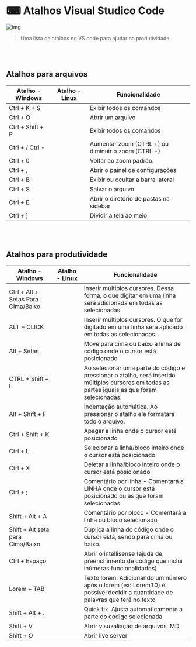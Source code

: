 # ⌨ Atalhos Visual Studico Code


![img](https://user-images.githubusercontent.com/78583429/214905197-da4f1f7e-2064-4ce6-ab25-dc6eb7aa4698.png)


> Uma lista de atalhos no VS code para ajudar na produtividade

<br><br>
<h2> Atalhos para arquivos </h2>

| Atalho - Windows | Atalho - Linux | Funcionalidade                                     |
| ---------------- | -------------- | -------------------------------------------------- |
| Ctrl + K + S     |                | Exibir todos os comandos                           |
| Ctrl + O         |                | Abrir um arquivo                                   |
| Ctrl + Shift + P |                | Exibir todos os comandos                           |
| Ctrl + / Ctrl -  |                | Aumentar zoom (CTRL +) ou diminuir o zoom (CTRL -) |
| Ctrl + 0         |                | Voltar ao zoom padrão.                             |
| Ctrl + ,         |                | Abrir o painel de configurações                    |
| Ctrl + B         |                | Exibir ou ocultar a barra lateral                  |
| Ctrl + S         |                | Salvar o arquivo                                   |
| Ctrl + E         |                | Abrir o diretorio de pastas na sidebar             |
| Ctrl + ]         |                | Dividir a tela ao meio                             |


<br><br>
 <h2> Atalhos para produtividade </h2>
 


| Atalho - Windows                   | Atalho - Linux | Funcionalidade                                                                                                                                 |
| ---------------------------------- | -------------- | ---------------------------------------------------------------------------------------------------------------------------------------------- |
| Ctrl + Alt + Setas Para Cima/Baixo |                | Inserir múltiplos cursores. Dessa forma, o que digitar em uma linha será adicionada em todas as selecionadas.                                  |
| ALT + CLICK                        |                | Inserir múltiplos cursores. O que for digitado em uma linha será aplicado em todas as selecionadas.                                            |
| Alt + Setas                        |                | Move para cima ou baixo a linha de código onde o cursor está posicionado                                                                       |
| CTRL + Shift + L                   |                | Ao selecionar uma parte do código e pressionar o atalho, será inserido múltiplos cursores em todas as partes iguais as que foram selecionadas. |
| Alt + Shift + F                    |                | Indentação automática. Ao pressionar o atalho ele formatará todo o arquivo.                                                                    |
| Ctrl + Shift + K                   |                | Apagar a linha onde o cursor está posicionado                                                                                                  |
| Ctrl + L                   |                | Selecionar a linha/bloco inteiro onde o cursor está posicionado                                                                                    |
| Ctrl + X                   |                | Deletar a linha/bloco inteiro onde o cursor está posicionado                                                                                    |
| Ctrl + ;                           |                | Comentário por linha - Comentará a LINHA onde o cursor está posicionado ou as que foram selecionadas                                           |
| Shift + Alt + A                    |                | Comentário por bloco - Comentará a linha ou bloco selecionado                                                                                  |
| Shift + Alt seta para Cima/Baixo   |                | Duplica a linha do código onde o cursor está, sendo para cima ou baixo.                                                                        |
| Ctrl + Espaço                      |                | Abrir o intellisense (ajuda de preenchimento de código que inclui inúmeras funcionalidades)                                                    |
| Lorem + TAB      |                | Texto lorem. Adicionando um número após o lorem (ex: Lorem10) é possível decidir a quantidade de palavras que terá no texto                                        |
|  Shift + Alt +  .        |                |  Quick fix. Ajusta automaticamente a parte do código selecionada                                      |
|  Shift + V         |                |  Abrir visuzaliação de arquivos .MD                                     |
|  Shift + O         |                | Abrir live server                                   |
